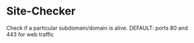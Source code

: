 # Site-Checker
 Check if a particular subdomain/domain is alive. DEFAULT: ports 80 and 443 for web traffic
